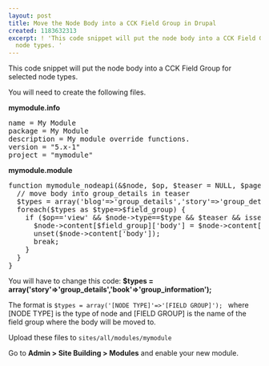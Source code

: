 ```yaml
---
layout: post
title: Move the Node Body into a CCK Field Group in Drupal
created: 1183632313
excerpt: ! 'This code snippet will put the node body into a CCK Field Group for selected
  node types. '
---
```

<p>This code snippet will put the node body into a CCK Field Group for selected node types. </p>

<p>You will need to create the following files.</p>

<strong>mymodule.info</strong>
<pre class="brush:plain">
name = My Module
package = My Module
description = My module override functions.
version = "5.x-1"
project = "mymodule"
</pre>


<strong>mymodule.module </strong>
<pre class="brush:php">
function mymodule_nodeapi(&$node, $op, $teaser = NULL, $page = NULL) {
  // move body into group_details in teaser
  $types = array('blog'=>'group_details','story'=>'group_details');
  foreach($types as $type=>$field_group) {
    if ($op=='view' && $node->type==$type && $teaser && isset($node->content[$field_group])) {
      $node->content[$field_group]['body'] = $node->content['body'];
      unset($node->content['body']);
      break;
    }
  }
} 
</pre>

<p>You will have to change this code: <strong>$types = array('story'=&gt;'group_details','book'=&gt;'group_information');</strong></p>

<p>The format is <code>$types = array('[NODE TYPE]'=&gt;'[FIELD GROUP]'); </code> where [NODE TYPE] is the type of node and [FIELD GROUP] is the name of the field group where the body will be moved to.</p>

<p>Upload these files to <code>sites/all/modules/mymodule</code></p>

<p>Go to  <strong>Admin &gt; Site Building &gt; Modules</strong> and enable your new module.</p>
